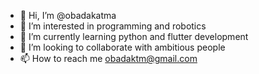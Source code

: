 - 👋 Hi, I’m @obadakatma
- 👀 I’m interested in programming and robotics
- 🌱 I’m currently learning python and flutter development
- 💞️ I’m looking to collaborate with ambitious people
- 📫 How to reach me obadaktm@gmail.com

<!---
obadakatma/obadakatma is a ✨ special ✨ repository because its `README.md` (this file) appears on your GitHub profile.
You can click the Preview link to take a look at your changes.
--->
